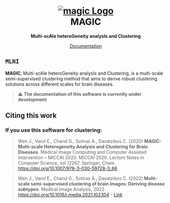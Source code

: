 <h1 align="center">
  <a href="http://www.junhaowen.com/magic/">
    <img src="./images/magic.png" alt="magic Logo">
  </a>
  <br/>
  MAGIC
</h1>

<p align="center"><strong>Multi-scAle heteroGeneity analysIs and Clustering</strong></p>

<p align="center">
  <a href="http://www.junhaowen.com/magic/">Documentation</a>
</p>

## `MLNI`
**MAGIC**, Multi-scAle heteroGeneity analysIs and Clustering, is a multi-scale semi-supervised clustering method that aims to derive robust clustering solutions across different scales for brain diseases.

> :warning: **The documentation of this software is currently under development**

## Citing this work
### If you use this software for clustering:
> Wen J., Varol E., Chand G., Sotiras A., Davatzikos C. (2020) **MAGIC: Multi-scale Heterogeneity Analysis and Clustering for Brain Diseases**. Medical Image Computing and Computer Assisted Intervention – MICCAI 2020. MICCAI 2020. Lecture Notes in Computer Science, vol 12267. Springer, Cham. https://doi.org/10.1007/978-3-030-59728-3_66

> Wen J., Varol E., Chand G., Sotiras A., Davatzikos C. (2022) **Multi-scale semi-supervised clustering of brain images: Deriving disease subtypes**. Medical Image Analysis, 2022. https://doi.org/10.1016/j.media.2021.102304 - [Link](https://www.sciencedirect.com/science/article/pii/S1361841521003492)
